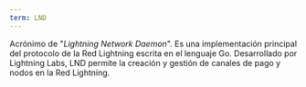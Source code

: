 ```yaml
---
term: LND
---
```


Acrónimo de "*Lightning Network Daemon*". Es una implementación principal del protocolo de la Red Lightning escrita en el lenguaje Go. Desarrollado por Lightning Labs, LND permite la creación y gestión de canales de pago y nodos en la Red Lightning.